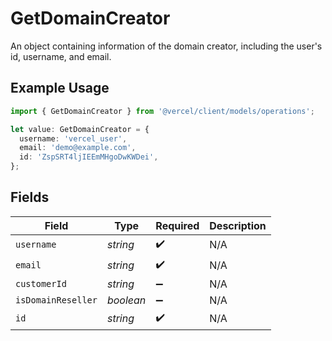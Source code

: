 # GetDomainCreator

An object containing information of the domain creator, including the user's id, username, and email.

## Example Usage

```typescript
import { GetDomainCreator } from '@vercel/client/models/operations';

let value: GetDomainCreator = {
  username: 'vercel_user',
  email: 'demo@example.com',
  id: 'ZspSRT4ljIEEmMHgoDwKWDei',
};
```

## Fields

| Field              | Type      | Required           | Description |
| ------------------ | --------- | ------------------ | ----------- |
| `username`         | _string_  | :heavy_check_mark: | N/A         |
| `email`            | _string_  | :heavy_check_mark: | N/A         |
| `customerId`       | _string_  | :heavy_minus_sign: | N/A         |
| `isDomainReseller` | _boolean_ | :heavy_minus_sign: | N/A         |
| `id`               | _string_  | :heavy_check_mark: | N/A         |
